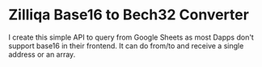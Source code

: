 # Zilliqa Base16 to Bech32 Converter

I create this simple API to query from Google Sheets as most Dapps don't support base16 in their frontend.
It can do from/to and receive a single address or an array.